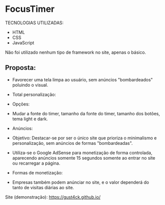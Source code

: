 # FocusTimer
TECNOLOGIAS UTILIZADAS:
 - HTML
 - CSS
 - JavaScript

Não foi utilizado nenhum tipo de framework no site, apenas o básico.

## Proposta:
 - Favorecer uma tela limpa ao usuário, sem anúncios "bombardeados" poluindo o visual.
 
 - Total personalização:
  - Opções:
   - Mudar a fonte do timer, tamanho da fonte do timer, tamanho dos botões, tema light e dark.

 - Anúncios:
  - Objetivo: Destacar-se por ser o único site que prioriza o minimalismo e personalização, sem anúncios de formas "bombardeadas".
  - Utiliza-se o Google AdSense para monetização de forma controlada, aparecendo anúncios somente 15 segundos somente ao entrar no site ou recarregar a página.

 - Formas de monetização:
  - Empresas também podem anúnciar no site, e o valor dependerá do tanto de visitas diárias ao site.

Site (demonstração): https://gust4ck.github.io/
